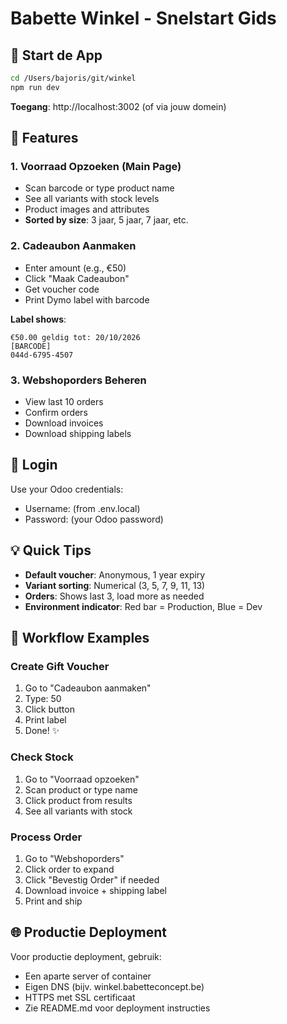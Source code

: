 # Babette Winkel - Snelstart Gids

## 🚀 Start de App

```bash
cd /Users/bajoris/git/winkel
npm run dev
```

**Toegang**: http://localhost:3002 (of via jouw domein)

## 🏪 Features

### 1. Voorraad Opzoeken (Main Page)
- Scan barcode or type product name
- See all variants with stock levels
- Product images and attributes
- **Sorted by size**: 3 jaar, 5 jaar, 7 jaar, etc.

### 2. Cadeaubon Aanmaken
- Enter amount (e.g., €50)
- Click "Maak Cadeaubon"
- Get voucher code
- Print Dymo label with barcode

**Label shows**:
```
€50.00 geldig tot: 20/10/2026
[BARCODE]
044d-6795-4507
```

### 3. Webshoporders Beheren
- View last 10 orders
- Confirm orders
- Download invoices
- Download shipping labels

## 🔑 Login

Use your Odoo credentials:
- Username: (from .env.local)
- Password: (your Odoo password)

## 💡 Quick Tips

- **Default voucher**: Anonymous, 1 year expiry
- **Variant sorting**: Numerical (3, 5, 7, 9, 11, 13)
- **Orders**: Shows last 3, load more as needed
- **Environment indicator**: Red bar = Production, Blue = Dev

## 🏃 Workflow Examples

### Create Gift Voucher
1. Go to "Cadeaubon aanmaken"
2. Type: 50
3. Click button
4. Print label
5. Done! ✨

### Check Stock
1. Go to "Voorraad opzoeken"
2. Scan product or type name
3. Click product from results
4. See all variants with stock

### Process Order
1. Go to "Webshoporders"
2. Click order to expand
3. Click "Bevestig Order" if needed
4. Download invoice + shipping label
5. Print and ship

## 🌐 Productie Deployment

Voor productie deployment, gebruik:
- Een aparte server of container
- Eigen DNS (bijv. winkel.babetteconcept.be)
- HTTPS met SSL certificaat
- Zie README.md voor deployment instructies


